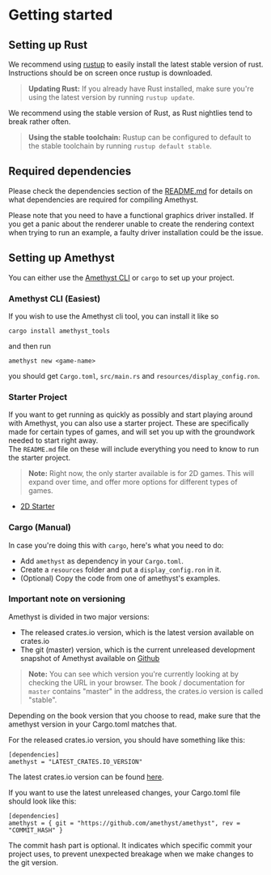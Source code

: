 # Getting started

## Setting up Rust

We recommend using [rustup][ru] to easily install the latest stable version of rust.
Instructions should be on screen once rustup is downloaded.

[ru]: https://rustup.rs

> **Updating Rust:** If you already have Rust installed, make sure you're using the
  latest version by running `rustup update`.

We recommend using the stable version of Rust, as Rust nightlies tend to break rather
often.

> **Using the stable toolchain:** Rustup can be configured to default to the stable
  toolchain by running `rustup default stable`.

## Required dependencies

Please check the dependencies section of the
[README.md](https://github.com/amethyst/amethyst/blob/master/README.md#dependencies)
for details on what dependencies are required for compiling Amethyst.

Please note that you need to have a functional graphics driver installed.
If you get a panic about the renderer unable to create the rendering context
when trying to run an example, a faulty driver installation could be the issue.

## Setting up Amethyst

You can either use the [Amethyst CLI][cl] or `cargo` to set up your project.

### Amethyst CLI (Easiest)

If you wish to use the Amethyst cli tool, you can install it like so

```norun
cargo install amethyst_tools
```

and then run

```norun
amethyst new <game-name>
```

you should get `Cargo.toml`, `src/main.rs` and `resources/display_config.ron`.

### Starter Project

If you want to get running as quickly as possibly and start playing around with Amethyst, you can also use a starter project. These are specifically made for certain types of games, and will set you up with the groundwork needed to start right away.  
The `README.md` file on these will include everything you need to know to run the starter project.

> **Note:** Right now, the only starter available is for 2D games. This will expand over time, and offer more options for different types of games.

* [2D Starter](https://github.com/amethyst/amethyst-starter-2d)

### Cargo (Manual)

In case you're doing this with `cargo`, here's what you need to do:

* Add `amethyst` as dependency in your `Cargo.toml`.
* Create a `resources` folder and put a `display_config.ron` in it.
* (Optional) Copy the code from one of amethyst's examples.

### Important note on versioning

Amethyst is divided in two major versions:

* The released crates.io version, which is the latest version available on crates.io
* The git (master) version, which is the current unreleased development snapshot of Amethyst available on [Github][agit]

> **Note:** You can see which version you're currently looking at by checking the URL
  in your browser. The book / documentation for `master` contains "master" in the address,
  the crates.io version is called "stable".

Depending on the book version that you choose to read, make sure that the amethyst version in your Cargo.toml matches that.

For the released crates.io version, you should have something like this:

```rust,ignore
[dependencies]
amethyst = "LATEST_CRATES.IO_VERSION"
```
The latest crates.io version can be found [here](https://crates.io/crates/amethyst).

If you want to use the latest unreleased changes, your Cargo.toml file should look like this:

```rust,ignore
[dependencies]
amethyst = { git = "https://github.com/amethyst/amethyst", rev = "COMMIT_HASH" }
```

The commit hash part is optional. It indicates which specific commit your project uses, to prevent unexpected breakage when we make changes to the git version.

[agit]: https://github.com/amethyst/amethyst
[cl]: https://github.com/amethyst/tools

